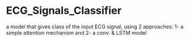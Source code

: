 # ECG_Signals_Classifier
a model that gives class of the input ECG signal, using 2 approaches: 1- a simple attention mechanism and 2- a conv. &amp; LSTM model
